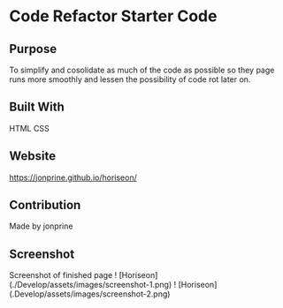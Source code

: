 # Code Refactor Starter Code

## Purpose
To simplify and cosolidate as much of the code as possible so they page runs more smoothly and lessen the possibility of code rot later on.

## Built With
HTML
CSS

## Website
https://jonprine.github.io/horiseon/

## Contribution
Made by jonprine

## Screenshot
Screenshot of finished page
! [Horiseon] (./Develop/assets/images/screenshot-1.png)
! [Horiseon] (.Develop/assets/images/screenshot-2.png)